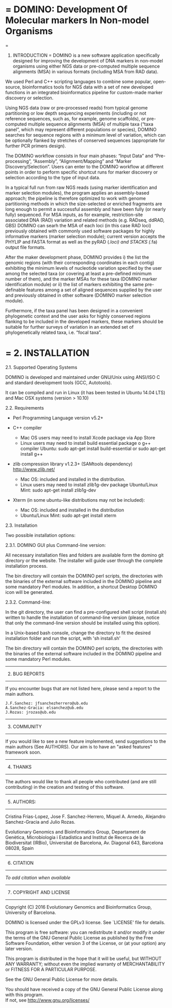 =
DOMINO: Development Of Molecular markers In Non-model Organisms 
=

=
1. INTRODUCTION
=
DOMINO is a new software application specifically designed for improving the development of
DNA markers in non-model organisms using either NGS data or pre-computed multiple sequence 
alignments (MSA) in various formats (including MSA from RAD data). 

We used Perl and C++ scripting languages to combine some popular, open-source, bioinformatics
tools for NGS data with a set of new developed functions in an integrated bioinformatics
pipeline for custom-made marker discovery or selection. 

Using NGS data (raw or pre-processed reads) from typical genome partitioning or low depth
sequencing experiments (including or not reference sequences, such as, for example, genome
scaffolds), or pre-computed multiple sequence alignments (MSA) of multiple taxa 
(“taxa panel”, which may represent different populations or species), DOMINO searches for 
sequence regions with a minimum level of variation, which can be optionally flanked by 
stretches of conserved sequences (appropriate for further PCR primers design). 

The DOMINO workflow consists in four main phases: “Input Data” and “Pre-processing”, 
“Assembly”, “Alignment/Mapping” and “Marker Discovery/Selection”. Users can enter to the 
DOMINO workflow at different points in order to perform specific shortcut runs for marker 
discovery or selection according to the type of input data.

In a typical full run from raw NGS reads (using marker identification and marker selection 
modules), the program applies an assembly-based approach; the pipeline is therefore 
optimized to work with genome partitioning methods in which the size-selected or enriched 
fragments are long enough to permit a successful assembly and have been fully (or nearly 
fully) sequenced. For MSA inputs, as for example, restriction-site associated DNA (RAD) 
variation and related methods (e.g. RADseq, ddRAD, GBS) DOMINO can searh the MSA of each 
loci (in this case RAD loci) previously obtained with commonly used software packages for 
highly informative markers (marker selection module); current version accepts the PHYLIP 
and FASTA format as well as the pyRAD (*.loci) and STACKS (*.fa) output file formats. 

After the maker development phase, DOMINO provides i) the list the genomic regions (with 
their corresponding coordinates in each contig) exhibiting the minimum levels of nucleotide 
variation specified by the user among the selected taxa (or covering at least a pre-defined 
minimum number of them), and the marker MSAs for these taxa (DOMINO marker identification 
module) or ii) the list of markers exhibiting the same pre-definable features among a set 
of aligned sequences supplied by the user and previously obtained in other software (DOMINO
 marker selection module). 

Furthermore, if the taxa panel has been designed in a convenient phylogenetic context 
and the user asks for highly conserved regions flanking to be included in the developed 
markers, these markers should be suitable for further surveys of variation in an extended 
set of phylogenetically related taxa, i.e. “focal taxa”. 

=
2. INSTALLATION
=
2.1. Supported Operating Systems

DOMINO is developed and maintained under GNU/Unix using ANSI/ISO C and standard 
development tools (GCC, Autotools).

It can be compiled and run in Linux (it has been tested in Ubuntu 14.04 LTS) and 
Mac OSX systems (version > 10.10)

2.2. Requirements

- Perl Programming Language version v5.2+

- C++ compiler
	+ Mac OS users may need to install Xcode package via App Store
	+ Linux users may need to install build essential package o g++ compiler
		Ubuntu:
			sudo apt-get install build-essential 
			or 
			sudo apt-get install g++

- zlib compression library v1.2.3+ (SAMtools dependency) <http://www.zlib.net/>
	+ Mac OS: included and installed in the distribution.
	+ Linux users may need to install zlib1g-dev package
		Ubuntu/Linux Mint:
			sudo apt-get install zlib1g-dev
			
- Xterm (in some ubuntu-like distributions may not be included):
	+ Mac OS: included and installed in the distribution
	+ Ubuntu/Linux Mint:
		sudo apt-get install xterm


2.3. Installation

Two possible installation options:

2.3.1. DOMINO GUI plus Command-line version:

All necessary installation files and folders are available form the domino git directory 
or the website. The installer will guide user through the complete installation process.
		
The bin directory will contain the DOMINO perl scripts, the directories with the binaries 
of the external software included in the DOMINO pipeline and some mandatory Perl modules. 
In addition, a shortcut Desktop DOMINO icon will be generated.

2.3.2. Command-line:

In the git directory, the user can find a pre-configured shell script (install.sh) written
to handle the installation of command-line version (please, notice that only the 
command-line version should be installed using this option).

In a Unix-based bash console, change the directory to fit the desired installation folder 
and run the script, with 'sh install.sh'
	
The bin directory will contain the DOMINO perl scripts, the directories with the binaries 
of the external software included in the DOMINO pipeline and some mandatory Perl modules.


------------------------------
2. BUG REPORTS
------------------------------

If you encounter bugs that are not listed here, please send a
report to the main authors.
  	
   	J.F.Sanchez: jfsanchezherrero@ub.edu
	A.Sanchez-Gracia: elsanchez@ub.edu
   	J.Rozas: jrozas@ub.edu 


------------------------------
3. COMMUNITY
------------------------------

If you would like to see a new feature implemented, send
suggestions to the main authors (See AUTHORS). Our aim is to have an
"asked features" framework soon.


------------------------------
4. THANKS
------------------------------

The authors would like to thank all people who contributed (and are
still contributing) in the creation and testing of this software. 


------------------------------
5. AUTHORS:
------------------------------
Cristina Frias-Lopez, Jose F. Sanchez-Herrero, Miquel A. Arnedo, Alejandro Sanchez-Gracia 
and Julio Rozas.
	
Evolutionary Genomics and Bioinformatics Group, Departament de Genètica, Microbiologia i 
Estadística and Institut de Recerca de la Biodiversitat (IRBio), Universitat de Barcelona, 
Av. Diagonal 643, Barcelona 08028, Spain


------------------------------
6. CITATION
------------------------------
*To add citation when available*


------------------------------
7. COPYRIGHT AND LICENSE
------------------------------

Copyright (C) 2016 Evolutionary Genomics and Bioinformatics Group, University of Barcelona.

DOMINO is licensed under the GPLv3 license.  See `LICENSE' file for details. 

This program is free software: you can redistribute it and/or modify it under the terms of 
the GNU General Public License as published by the Free Software Foundation, either version
3 of the License, or (at your option) any later version.

This program is distributed in the hope that it will be useful, but WITHOUT ANY WARRANTY; 
without even the implied warranty of MERCHANTABILITY or FITNESS FOR A PARTICULAR PURPOSE.  

See the GNU General Public License for more details.

You should have received a copy of the GNU General Public License along with this program.  
If not, see <http://www.gnu.org/licenses/>

